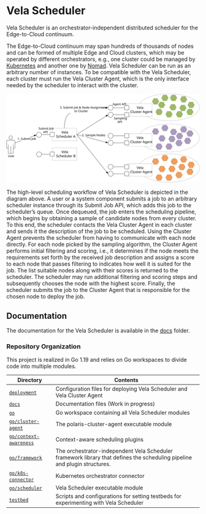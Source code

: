 # Vela Scheduler

Vela Scheduler is an orchestrator-independent distributed scheduler for the Edge-to-Cloud continuum.

The Edge-to-Cloud continuum may span hundreds of thousands of nodes and can be formed of multiple Edge and Cloud clusters, which may be operated by different orchestrators, e.g., one cluster could be managed by [Kubernetes](https://kubernetes.io) and another one by [Nomad](https://www.nomadproject.io).
Vela Scheduler can be run as an arbitrary number of instances.
To be compatible with the Vela Scheduler, each cluster must run the Vela Cluster Agent, which is the only interface needed by the scheduler to interact with the cluster.

![Vela Scheduler Workflow Overview](./docs/images/vela-scheduler-overview.svg)

The high-level scheduling workflow of Vela Scheduler is depicted in the diagram above. 
A user or a system component submits a job to an arbitrary scheduler instance through its Submit Job API, which adds this job to the scheduler’s queue.
Once dequeued, the job enters the scheduling pipeline, which begins by obtaining a sample of candidate nodes from every cluster.
To this end, the scheduler contacts the Vela Cluster Agent in each cluster and sends it the description of the job to be scheduled.
Using the Cluster Agent prevents the scheduler from having to communicate with each node directly. For each node picked by the sampling algorithm, the Cluster Agent performs initial filtering and scoring, i.e., it determines if the node meets the requirements set forth by the received job description and assigns a score to each node that passes filtering to indicates how well it is suited for the job.
The list suitable nodes along with their scores is returned to the scheduler.
The scheduler may run additional filtering and scoring steps and subsequently chooses the node with the highest score.
Finally, the scheduler submits the job to the Cluster Agent that is responsible for the chosen node to deploy the job.

## Documentation

The documentation for the Vela Scheduler is available in the [docs](./docs) folder.

### Repository Organization

This project is realized in Go 1.19 and relies on Go workspaces to divide code into multiple modules.

| Directory                | Contents |
|--------------------------|----------|
| [`deployment`](./deployment) | Configuration files for deploying Vela Scheduler and Vela Cluster Agent |
| [`docs`](./docs) | Documentation files (Work in progress) |
| [`go`](./go) | Go workspace containing all Vela Scheduler modules |
| [`go/cluster-agent`](./go/cluster-agent) | The polaris-cluster-agent executable module |
| [`go/context-awareness`](./go/context-awareness) | Context-aware scheduling plugins  |
| [`go/framework`](./go/framework) | The orchestrator-independent Vela Scheduler framework library that defines the scheduling pipeline and plugin structures. |
| [`go/k8s-connector`](./go/k8s-connector) | Kubernetes orchestrator connector |
| [`go/scheduler`](./go/scheduler) | Vela Scheduler executable module |
| [`testbed`](./testbed) | Scripts and configurations for setting testbeds for experimenting with Vela Scheduler |
